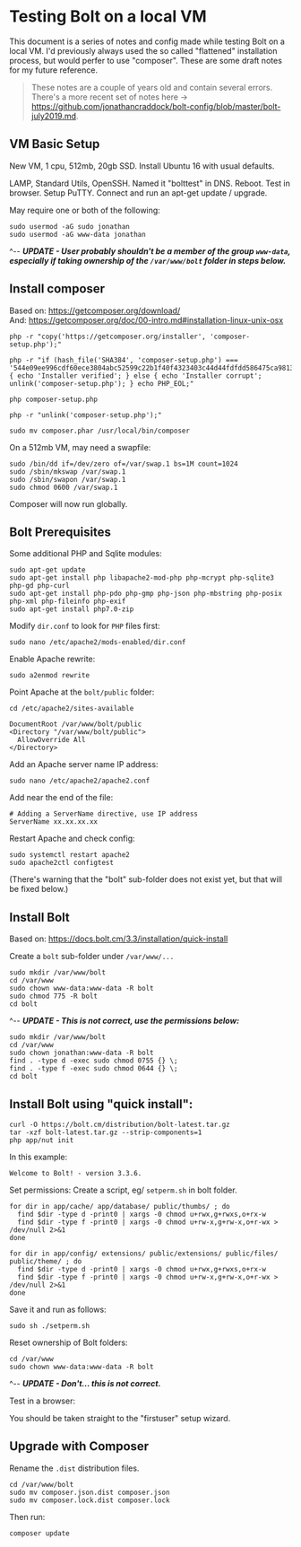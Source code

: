 # Testing Bolt on a local VM

This document is a series of notes and config made while testing Bolt on a local VM. I'd previously always used the so called "flattened" installation process, but would perfer to use "composer". These are some draft notes for my future reference.

> These notes are a couple of years old and contain several errors. There's a more recent set of notes here -> https://github.com/jonathancraddock/bolt-config/blob/master/bolt-july2019.md.

## VM Basic Setup

New VM, 1 cpu, 512mb, 20gb SSD. Install Ubuntu 16 with usual defaults.

LAMP, Standard Utils, OpenSSH. Named it "bolttest" in DNS. Reboot. Test in browser. Setup PuTTY. Connect and run an apt-get update / upgrade.

May require one or both of the following:

```
sudo usermod -aG sudo jonathan
sudo usermod -aG www-data jonathan
```

^-- ***UPDATE - User probably shouldn't be a member of the group `www-data`, especially if taking ownership of the `/var/www/bolt` folder in steps below.***

## Install composer

Based on: https://getcomposer.org/download/  
And: https://getcomposer.org/doc/00-intro.md#installation-linux-unix-osx

```
php -r "copy('https://getcomposer.org/installer', 'composer-setup.php');"

php -r "if (hash_file('SHA384', 'composer-setup.php') === '544e09ee996cdf60ece3804abc52599c22b1f40f4323403c44d44fdfdd586475ca9813a858088ffbc1f233e9b180f061') { echo 'Installer verified'; } else { echo 'Installer corrupt'; unlink('composer-setup.php'); } echo PHP_EOL;"

php composer-setup.php

php -r "unlink('composer-setup.php');"

sudo mv composer.phar /usr/local/bin/composer
```

On a 512mb VM, may need a swapfile:

```
sudo /bin/dd if=/dev/zero of=/var/swap.1 bs=1M count=1024
sudo /sbin/mkswap /var/swap.1
sudo /sbin/swapon /var/swap.1
sudo chmod 0600 /var/swap.1
```

Composer will now run globally.

## Bolt Prerequisites

Some additional PHP and Sqlite modules:

```
sudo apt-get update
sudo apt-get install php libapache2-mod-php php-mcrypt php-sqlite3 php-gd php-curl
sudo apt-get install php-pdo php-gmp php-json php-mbstring php-posix php-xml php-fileinfo php-exif
sudo apt-get install php7.0-zip
```

Modify `dir.conf` to look for `PHP` files first:

```
sudo nano /etc/apache2/mods-enabled/dir.conf
```

Enable Apache rewrite:

```
sudo a2enmod rewrite
```

Point Apache at the `bolt/public` folder:

```
cd /etc/apache2/sites-available

DocumentRoot /var/www/bolt/public
<Directory "/var/www/bolt/public">
  AllowOverride All
</Directory>
```

Add an Apache server name IP address:

```
sudo nano /etc/apache2/apache2.conf
```

Add near the end of the file:

```
# Adding a ServerName directive, use IP address
ServerName xx.xx.xx.xx
```

Restart Apache and check config:

```
sudo systemctl restart apache2
sudo apache2ctl configtest
```

(There's warning that the "bolt" sub-folder does not exist yet, but that will be fixed below.)

## Install Bolt

Based on: https://docs.bolt.cm/3.3/installation/quick-install

Create a `bolt` sub-folder under `/var/www/...`

```
sudo mkdir /var/www/bolt
cd /var/www
sudo chown www-data:www-data -R bolt
sudo chmod 775 -R bolt
cd bolt
```

^-- ***UPDATE - This is not correct, use the permissions below:***

```
sudo mkdir /var/www/bolt
cd /var/www
sudo chown jonathan:www-data -R bolt
find . -type d -exec sudo chmod 0755 {} \;
find . -type f -exec sudo chmod 0644 {} \;
cd bolt
```

## Install Bolt using "quick install":

```
curl -O https://bolt.cm/distribution/bolt-latest.tar.gz
tar -xzf bolt-latest.tar.gz --strip-components=1
php app/nut init
```

In this example:

```
Welcome to Bolt! - version 3.3.6.
```

Set permissions:
Create a script, eg/ `setperm.sh` in bolt folder.

```
for dir in app/cache/ app/database/ public/thumbs/ ; do
  find $dir -type d -print0 | xargs -0 chmod u+rwx,g+rwxs,o+rx-w
  find $dir -type f -print0 | xargs -0 chmod u+rw-x,g+rw-x,o+r-wx > /dev/null 2>&1
done

for dir in app/config/ extensions/ public/extensions/ public/files/ public/theme/ ; do
  find $dir -type d -print0 | xargs -0 chmod u+rwx,g+rwxs,o+rx-w
  find $dir -type f -print0 | xargs -0 chmod u+rw-x,g+rw-x,o+r-wx > /dev/null 2>&1
done
```

Save it and run as follows:

```
sudo sh ./setperm.sh
```

Reset ownership of Bolt folders:

```
cd /var/www
sudo chown www-data:www-data -R bolt
```

^-- ***UPDATE - Don't... this is not correct.***

Test in a browser:

You should be taken straight to the "firstuser" setup wizard.

## Upgrade with Composer

Rename the `.dist` distribution files.

```
cd /var/www/bolt
sudo mv composer.json.dist composer.json
sudo mv composer.lock.dist composer.lock
```

Then run:

```
composer update
```
